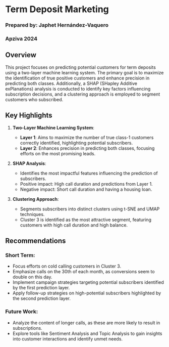 # Term Deposit Marketing

### Prepared by: Japhet Hernández-Vaquero  
### Apziva 2024

## Overview

This project focuses on predicting potential customers for term deposits using a two-layer machine learning system. The primary goal is to maximize the identification of true positive customers and enhance precision in predicting both classes. Additionally, a SHAP (SHapley Additive exPlanations) analysis is conducted to identify key factors influencing subscription decisions, and a clustering approach is employed to segment customers who subscribed.

## Key Highlights

1. **Two-Layer Machine Learning System**:
   - **Layer 1**: Aims to maximize the number of true class-1 customers correctly identified, highlighting potential subscribers.
   - **Layer 2**: Enhances precision in predicting both classes, focusing efforts on the most promising leads.

2. **SHAP Analysis**:
   - Identifies the most impactful features influencing the prediction of subscribers.
   - Positive impact: High call duration and predictions from Layer 1.
   - Negative impact: Short call duration and having a housing loan.

3. **Clustering Approach**:
   - Segments subscribers into distinct clusters using t-SNE and UMAP techniques.
   - Cluster 3 is identified as the most attractive segment, featuring customers with high call duration and high balance.

## Recommendations

### Short Term:
- Focus efforts on cold calling customers in Cluster 3.
- Emphasize calls on the 30th of each month, as conversions seem to double on this day.
- Implement campaign strategies targeting potential subscribers identified by the first prediction layer.
- Apply follow-up strategies on high-potential subscribers highlighted by the second prediction layer.

### Future Work:
- Analyze the content of longer calls, as these are more likely to result in subscriptions.
- Explore tools like Sentiment Analysis and Topic Analysis to gain insights into customer interactions and identify unmet needs.
